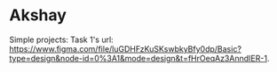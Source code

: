# Akshay
Simple projects:
Task 1's url: https://www.figma.com/file/luGDHFzKuSKswbkyBfy0dp/Basic?type=design&node-id=0%3A1&mode=design&t=fHrOeqAz3AnndIER-1.
